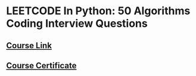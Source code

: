 # LEETCODE In Python: 50 Algorithms Coding Interview Questions

## [Course Link](https://www.udemy.com/course/leetcode-in-python-50-algorithms-coding-interview-questions/)

## [Course Certificate]()

